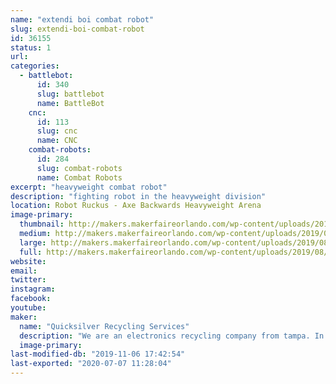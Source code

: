 ```yaml
---
name: "extendi boi combat robot"
slug: extendi-boi-combat-robot
id: 36155
status: 1
url: 
categories:
  - battlebot:
      id: 340
      slug: battlebot
      name: BattleBot
    cnc:
      id: 113
      slug: cnc
      name: CNC
    combat-robots:
      id: 284
      slug: combat-robots
      name: Combat Robots
excerpt: "heavyweight combat robot"
description: "fighting robot in the heavyweight division"
location: Robot Ruckus - Axe Backwards Heavyweight Arena
image-primary:
  thumbnail: http://makers.makerfaireorlando.com/wp-content/uploads/2019/08/quicksilver-150x150.jpg
  medium: http://makers.makerfaireorlando.com/wp-content/uploads/2019/08/quicksilver-300x225.jpg
  large: http://makers.makerfaireorlando.com/wp-content/uploads/2019/08/quicksilver-1024x768.jpg
  full: http://makers.makerfaireorlando.com/wp-content/uploads/2019/08/quicksilver.jpg
website: 
email: 
twitter: 
instagram: 
facebook: 
youtube: 
maker:
  name: "Quicksilver Recycling Services"
  description: "We are an electronics recycling company from tampa. In business for over 25 years we have properly disposed of electronic scrap. "
  image-primary: 
last-modified-db: "2019-11-06 17:42:54"
last-exported: "2020-07-07 11:28:04"
---
```

